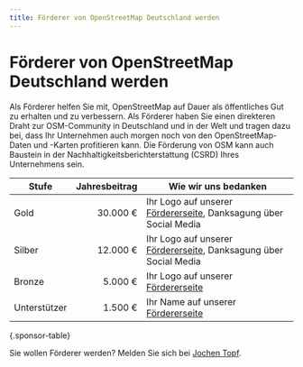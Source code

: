 ```yaml
---
title: Förderer von OpenStreetMap Deutschland werden
---
```


# Förderer von OpenStreetMap Deutschland werden

Als Förderer helfen Sie mit, OpenStreetMap auf Dauer als öffentliches Gut zu
erhalten und zu verbessern. Als Förderer haben Sie einen direkteren Draht zur
OSM-Community in Deutschland und in der Welt und tragen dazu bei, dass Ihr
Unternehmen auch morgen noch von den OpenStreetMap-Daten und -Karten
profitieren kann. Die Förderung von OSM kann auch Baustein in der
Nachhaltigkeitsberichterstattung (CSRD) Ihres Unternehmens sein.


| Stufe        | Jahresbeitrag | Wie wir uns bedanken |
| ------------ | ------------: | -------------------- |
| Gold         |      30.000 € | Ihr Logo auf unserer [Fördererseite](/förderer/), Danksagung über Social Media |
| Silber       |      12.000 € | Ihr Logo auf unserer [Fördererseite](/förderer/), Danksagung über Social Media |
| Bronze       |       5.000 € | Ihr Logo auf unserer [Fördererseite](/förderer/) |
| Unterstützer |       1.500 € | Ihr Name auf unserer [Fördererseite](/förderer/) |
{.sponsor-table}

Sie wollen Förderer werden? Melden Sie sich bei [Jochen
Topf](mailto:jochen.topf@fossgis.de).

